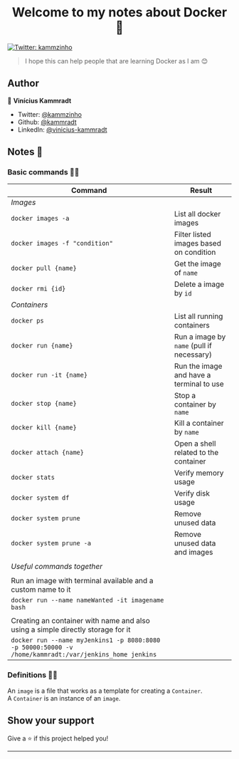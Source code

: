 <h1 align="center">Welcome to my notes about Docker 👋</h1>
<p>
  <a href="https://twitter.com/kammzinho" target="_blank">
    <img alt="Twitter: kammzinho" src="https://img.shields.io/twitter/follow/kammzinho.svg?style=social" />
  </a>
</p>

> I hope this can help people that are learning Docker as I am 😊

## Author

👤 **Vinícius Kammradt**

* Twitter: [@kammzinho](https://twitter.com/kammzinho)
* Github: [@kammradt](https://github.com/kammradt)
* LinkedIn: [@vinicius-kammradt](https://linkedin.com/in/vinicius-kammradt)


## Notes 📝

### **Basic commands 👨‍💻**

| Command 	                              | Result                                    	|
|-     	                                  |-                                          	|
| *Images*                                                                              |
|  `docker images -a`  	                  | List all docker images                     	|
|  `docker images -f "condition"`         | Filter listed images based on condition     |
|  `docker pull {name}`          	        | Get the image of `name`                 	  |
|  `docker rmi {id}`                      | Delete a image by `id`                    	|
| *Containers*    	                                                         	          |
|  `docker ps`                  	        | List all running containers                 |
|  `docker run {name}`          	        | Run a image by `name` (pull if necessary)   |
|  `docker run -it {name}`       	        | Run the image and have a terminal to use    |
|  `docker stop {name}`       	          | Stop a container by `name`                  |
|  `docker kill {name}`       	          | Kill a container by `name`                  |
|  `docker attach {name}`       	        | Open a shell related to the container       |
|  `docker stats`                	        | Verify memory usage                         |
|  `docker system df`            	        | Verify disk usage                           |
|  `docker system prune`         	        | Remove unused data                          |
|  `docker system prune -a`     	        | Remove unused data and images               |
|                                                                                       |
|*Useful commands together* |
|                                                                                       |
|  Run an image with terminal available and a  custom name to it      	                |
|  `docker run --name nameWanted -it imagename bash`     	                              |
|                                                                                       |
|  Creating an container with name and also using a simple directly storage for it          |
|  `docker run --name myJenkins1 -p 8080:8080 -p 50000:50000 -v /home/kammradt:/var/jenkins_home jenkins`     	                              |


### **Definitions 👨‍🎓**
An `image` is a file that works as a template for creating a `Container`.  
A `Container` is an instance of an `image`.  


## Show your support

Give a ⭐️ if this project helped you!

***
